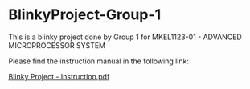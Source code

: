# BlinkyProject-Group-1
This is a blinky project done by Group 1 for MKEL1123-01 - ADVANCED MICROPROCESSOR SYSTEM

Please find the instruction manual in the following link:

[Blinky Project - Instruction.pdf](https://github.com/Hardwarics/BlinkyProject-Group-1/files/7709979/Blinky.Project.-.Instruction.pdf)
